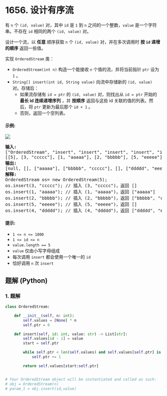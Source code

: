 # 1656. 设计有序流
有 `n` 个 `(id, value)` 对，其中 `id` 是 `1` 到 `n` 之间的一个整数，`value` 是一个字符串。不存在 `id` 相同的两个 `(id, value)` 对。

设计一个流，以 **任意** 顺序获取 `n` 个 `(id, value)` 对，并在多次调用时 **按 `id` 递增的顺序** 返回一些值。

实现 `OrderedStream` 类：
* `OrderedStream(int n)` 构造一个能接收 `n` 个值的流，并将当前指针 `ptr` 设为 `1` 。
* `String[] insert(int id, String value)` 向流中存储新的 `(id, value)` 对。存储后：
    * 如果流存储有 `id = ptr` 的 `(id, value)` 对，则找出从 `id = ptr` 开始的 **最长 id 连续递增序列** ，并 **按顺序** 返回与这些 id 关联的值的列表。然后，将 `ptr` 更新为最后那个  `id + 1` 。
    * 否则，返回一个空列表。

#### 示例:
![](https://assets.leetcode-cn.com/aliyun-lc-upload/uploads/2020/11/15/q1.gif)
<pre>
<strong>输入:</strong>
["OrderedStream", "insert", "insert", "insert", "insert", "insert"]
[[5], [3, "ccccc"], [1, "aaaaa"], [2, "bbbbb"], [5, "eeeee"], [4, "ddddd"]]
<strong>输出:</strong>
[null, [], ["aaaaa"], ["bbbbb", "ccccc"], [], ["ddddd", "eeeee"]]
<strong>解释:</strong>
OrderedStream os= new OrderedStream(5);
os.insert(3, "ccccc"); // 插入 (3, "ccccc")，返回 []
os.insert(1, "aaaaa"); // 插入 (1, "aaaaa")，返回 ["aaaaa"]
os.insert(2, "bbbbb"); // 插入 (2, "bbbbb")，返回 ["bbbbb", "ccccc"]
os.insert(5, "eeeee"); // 插入 (5, "eeeee")，返回 []
os.insert(4, "ddddd"); // 插入 (4, "ddddd")，返回 ["ddddd", "eeeee"]
</pre>

#### 提示:
* `1 <= n <= 1000`
* `1 <= id <= n`
* `value.length == 5`
* `value` 仅由小写字母组成
* 每次调用 `insert` 都会使用一个唯一的 `id`
* 恰好调用 `n` 次 `insert`

## 题解 (Python)

### 1. 题解
```Python
class OrderedStream:

    def __init__(self, n: int):
        self.values = [None] * n
        self.ptr = 0

    def insert(self, id: int, value: str) -> List[str]:
        self.values[id - 1] = value
        start = self.ptr

        while self.ptr < len(self.values) and self.values[self.ptr] is not None:
            self.ptr += 1

        return self.values[start:self.ptr]


# Your OrderedStream object will be instantiated and called as such:
# obj = OrderedStream(n)
# param_1 = obj.insert(id,value)
```
